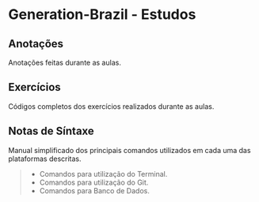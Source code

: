# Generation-Brazil - Estudos

## Anotações
Anotações feitas durante as aulas.

## Exercícios
Códigos completos dos exercícios realizados durante as aulas.

## Notas de Síntaxe
Manual simplificado dos principais comandos utilizados em cada uma das plataformas descritas.

> - Comandos para utilização do Terminal.
> - Comandos para utilização do Git.
> - Comandos para Banco de Dados.
